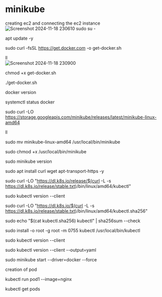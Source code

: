 # minikube
creating ec2 and connecting the ec2 instance
![Screenshot 2024-11-18 230610](https://github.com/user-attachments/assets/48722769-0d11-4658-b91a-25464ba20bf9)
sudo su -

apt update -y

sudo curl -fsSL https://get.docker.com -o get-docker.sh

ll	
![Screenshot 2024-11-18 230900](https://github.com/user-attachments/assets/1472abc5-2528-4c80-bac6-d452a60141bc)

chmod +x get-docker.sh

./get-docker.sh

docker version

systemctl status docker

sudo curl -LO https://storage.googleapis.com/minikube/releases/latest/minikube-linux-amd64 

ll

sudo mv minikube-linux-amd64 /usr/local/bin/minikube

sudo chmod +x /usr/local/bin/minikube

sudo minikube version

sudo apt install curl wget apt-transport-https -y

sudo curl -LO "https://dl.k8s.io/release/$(curl -L -s https://dl.k8s.io/release/stable.txt)/bin/linux/amd64/kubectl"

sudo kubectl version --client

sudo curl -LO "https://dl.k8s.io/$(curl -L -s https://dl.k8s.io/release/stable.txt)/bin/linux/amd64/kubectl.sha256"

sudo echo "$(cat kubectl.sha256) kubectl" | sha256sum --check

sudo install -o root -g root -m 0755 kubectl /usr/local/bin/kubectl

sudo kubectl version --client

sudo kubectl version --client --output=yaml

sudo minikube start --driver=docker --force

creation of pod

kubectl run pod1 --image=nginx

kubectl get pods

